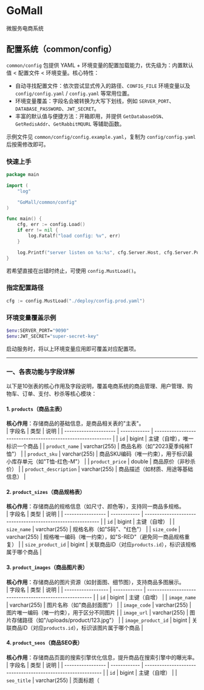 # GoMall

微服务电商系统

## 配置系统（common/config）

`common/config` 包提供 YAML + 环境变量的配置加载能力，优先级为：内置默认值 < 配置文件 < 环境变量。核心特性：

- 自动寻找配置文件：依次尝试显式传入的路径、`CONFIG_FILE` 环境变量以及 `config/config.yaml` / `config.yaml` 等常用位置。
- 环境变量覆盖：字段名会被转换为大写下划线，例如 `SERVER_PORT`、`DATABASE_PASSWORD`、`JWT_SECRET`。
- 丰富的默认值与便捷方法：开箱即用，并提供 `GetDatabaseDSN`、`GetRedisAddr`、`GetRabbitMQURL` 等辅助函数。

示例文件见 `common/config/config.example.yaml`，复制为 `config/config.yaml` 后按需修改即可。

### 快速上手

```go
package main

import (
    "log"

    "GoMall/common/config"
)

func main() {
    cfg, err := config.Load()
    if err != nil {
        log.Fatalf("load config: %v", err)
    }

    log.Printf("server listen on %s:%s", cfg.Server.Host, cfg.Server.Port)
}
```

若希望直接在出错时终止，可使用 `config.MustLoad()`。

### 指定配置路径

```go
cfg := config.MustLoad("./deploy/config.prod.yaml")
```

### 环境变量覆盖示例

```bash
$env:SERVER_PORT="9090"
$env:JWT_SECRET="super-secret-key"
```

启动服务时，将以上环境变量应用即可覆盖对应配置项。



---

### 一、各表功能与字段详解
以下是10张表的核心作用及字段说明，覆盖电商系统的商品管理、用户管理、购物车、订单、支付、秒杀等核心模块：


#### 1. `products`（商品主表）
**核心作用**：存储商品的基础信息，是商品相关表的"主表"。  
| 字段名                | 类型         | 说明                                                         |
| --------------------- | ------------ | ------------------------------------------------------------ |
| `id`                  | bigint       | 主键（自增），唯一标识一个商品                               |
| `product_name`        | varchar(255) | 商品名称（如"2023夏季纯棉T恤"）                              |
| `product_sku`         | varchar(255) | 商品SKU编码（唯一约束），用于标识最小库存单元（如"T恤-红色-M"） |
| `product_price`       | double       | 商品原价（非秒杀价）                                         |
| `product_description` | varchar(255) | 商品描述（如材质、用途等基础信息）                           |


#### 2. `product_sizes`（商品规格表）
**核心作用**：存储商品的规格信息（如尺寸、颜色等），支持同一商品多规格。  
| 字段名            | 类型         | 说明                                                        |
| ----------------- | ------------ | ----------------------------------------------------------- |
| `id`              | bigint       | 主键（自增）                                                |
| `size_name`       | varchar(255) | 规格名称（如"S码"、"红色"）                                 |
| `size_code`       | varchar(255) | 规格唯一编码（唯一约束），如"S-RED"（避免同一商品规格重复） |
| `size_product_id` | bigint       | 关联商品ID（对应`products.id`），标识该规格属于哪个商品     |


#### 3. `product_images`（商品图片表）
**核心作用**：存储商品的图片资源（如封面图、细节图），支持商品多图展示。  
| 字段名             | 类型         | 说明                                                    |
| ------------------ | ------------ | ------------------------------------------------------- |
| `id`               | bigint       | 主键（自增）                                            |
| `image_name`       | varchar(255) | 图片名称（如"商品封面图"）                              |
| `image_code`       | varchar(255) | 图片唯一编码（唯一约束），用于区分不同图片              |
| `image_url`        | varchar(255) | 图片存储路径（如"/uploads/product/123.jpg"）            |
| `image_product_id` | bigint       | 关联商品ID（对应`products.id`），标识该图片属于哪个商品 |


#### 4. `product_seos`（商品SEO表）
**核心作用**：存储商品页面的搜索引擎优化信息，提升商品在搜索引擎中的曝光率。  
| 字段名            | 类型         | 说明                                                         |
| ----------------- | ------------ | ------------------------------------------------------------ |
| `id`              | bigint       | 主键（自增）                                                 |
| `seo_title`       | varchar(255) | 页面标题（<title>标签内容，如"2023新款T恤 - 品牌名"）        |
| `seo_keywords`    | varchar(255) | 关键词（<meta keywords>，如"T恤,新款,T恤男"）                |
| `seo_description` | varchar(255) | 描述（<meta description>，如"这款T恤采用纯棉材质，舒适透气..."） |
| `seo_code`        | varchar(255) | SEO信息编码（用于标识）                                      |
| `seo_product_id`  | bigint       | 关联商品ID（对应`products.id`），标识该SEO信息属于哪个商品   |


#### 5. `user`（用户表）
**核心作用**：存储系统用户的基础信息，是购物车、订单等功能的关联核心。  
| 字段名          | 类型         | 说明                                         |
| --------------- | ------------ | -------------------------------------------- |
| `id`            | bigint       | 主键（自增），唯一标识一个用户               |
| `username`      | varchar(50)  | 用户名（唯一约束，登录用）                   |
| `password_hash` | varchar(255) | 密码哈希（加密存储，不存明文，如BCrypt加密） |
| `phone`         | varchar(20)  | 手机号（唯一约束，用于登录/找回密码）        |
| `email`         | varchar(100) | 邮箱（用于登录/通知）                        |
| `avatar`        | varchar(255) | 头像图片路径                                 |
| `status`        | tinyint(1)   | 账号状态（1=正常，0=禁用）                   |
| `create_time`   | datetime     | 注册时间（默认当前时间）                     |
| `update_time`   | datetime     | 信息更新时间（默认当前时间，更新时自动刷新） |


#### 6. `carts`（购物车表）
**核心作用**：记录用户添加到购物车的商品信息，关联用户、商品和规格。  
| 字段名       | 类型   | 说明                                                         |
| ------------ | ------ | ------------------------------------------------------------ |
| `id`         | bigint | 主键（自增）                                                 |
| `product_id` | bigint | 关联商品ID（对应`products.id`），标识购物车中的商品          |
| `num`        | bigint | 商品数量（用户添加的数量）                                   |
| `size_id`    | bigint | 关联规格ID（对应`product_sizes.id`），标识商品的规格（如S码） |
| `user_id`    | bigint | 关联用户ID（对应`user.id`），标识该购物车记录属于哪个用户    |


#### 7. `orders`（订单主表）
**核心作用**：存储订单的整体信息（一个订单对应多个商品，关联订单详情）。  
| 字段名        | 类型         | 说明                                                         |
| ------------- | ------------ | ------------------------------------------------------------ |
| `id`          | bigint       | 主键（自增），唯一标识一个订单                               |
| `order_code`  | varchar(255) | 订单编号（唯一约束），业务上的订单唯一标识（如"20231011123456"） |
| `pay_status`  | int          | 支付状态（如0=未支付、1=已支付、2=退款中）                   |
| `ship_status` | int          | 发货状态（如0=未发货、1=已发货、2=已签收）                   |
| `price`       | double       | 订单总金额（所有订单详情的金额总和）                         |
| `create_at`   | datetime     | 订单创建时间                                                 |
| `update_at`   | datetime     | 订单更新时间（如支付/发货状态变更时刷新）                    |


#### 8. `order_details`（订单详情表）
**核心作用**：记录订单中具体包含的商品信息（订单与商品的多对多关联表）。  
| 字段名            | 类型   | 说明                                                         |
| ----------------- | ------ | ------------------------------------------------------------ |
| `id`              | bigint | 主键（自增）                                                 |
| `product_id`      | bigint | 关联商品ID（对应`products.id`），标识订单中的商品            |
| `product_num`     | bigint | 商品数量（该商品在订单中的购买数量）                         |
| `product_size_id` | bigint | 关联规格ID（对应`product_sizes.id`），标识购买时选择的规格   |
| `product_price`   | double | 商品单价（下单时的价格，固定记录，避免后续商品调价影响订单） |
| `order_id`        | bigint | 关联订单ID（对应`orders.id`），标识该详情属于哪个订单        |


#### 9. `payments`（支付信息表）
**核心作用**：存储订单的支付相关信息（如支付方式、支付凭证等）。  
| 字段名                                                       | 类型         | 说明                                                         |
| ------------------------------------------------------------ | ------------ | ------------------------------------------------------------ |
| `id`                                                         | bigint       | 主键（自增）                                                 |
| `payment_name`                                               | varchar(255) | 支付方式名称（如"微信支付"、"支付宝"）                       |
| `payment_sid`                                                | varchar(255) | 支付平台交易号（第三方支付返回的唯一标识，如微信的商户订单号） |
| `payment_status`                                             | tinyint(1)   | 支付状态（1=支付成功，0=支付失败/未支付）                    |
| `payment_image`                                              | varchar(255) | 支付凭证图片路径（如用户上传的转账截图）                     |
| *注：实际业务中通常会增加`order_id`字段关联`orders.id`，明确支付与订单的对应关系。* |              |                                                              |


#### 10. `seckill_activities`（秒杀活动表）
**核心作用**：管理商品的秒杀活动，包含活动时间、库存、价格等关键信息。  
| 字段名            | 类型         | 说明                                                         |
| ----------------- | ------------ | ------------------------------------------------------------ |
| `id`              | bigint       | 主键（自增），唯一标识一个秒杀活动                           |
| `activity_name`   | varchar(100) | 秒杀活动名称（如"618限时秒杀"）                              |
| `product_id`      | bigint       | 关联商品ID（对应`products.id`，外键约束），指定参与秒杀的商品 |
| `seckill_price`   | double       | 秒杀价格（通常低于商品原价`product_price`）                  |
| `total_stock`     | bigint       | 秒杀总库存（活动可售数量）                                   |
| `remaining_stock` | bigint       | 剩余库存（动态减少，避免超卖）                               |
| `start_time`      | datetime     | 活动开始时间（精确到秒，控制秒杀开启）                       |
| `end_time`        | datetime     | 活动结束时间（控制秒杀关闭）                                 |
| `status`          | tinyint(1)   | 活动状态（0=未开始，1=进行中，2=已结束，3=已取消）           |
| `create_time`     | datetime     | 活动创建时间（默认当前时间）                                 |


### 二、表关系总览
各表通过关联字段形成依赖关系，共同支撑电商业务流程，核心关系如下：


#### 1. 商品相关表（`products`为核心）
- `products` ← `product_sizes`：**一对多**（1个商品有多个规格，如T恤有S/M/L码）。  
  关联字段：`product_sizes.size_product_id` → `products.id`。

- `products` ← `product_images`：**一对多**（1个商品有多个图片，如封面图、细节图）。  
  关联字段：`product_images.image_product_id` → `products.id`。

- `products` ← `product_seos`：**一对一**（1个商品对应1套SEO信息）。  
  关联字段：`product_seos.seo_product_id` → `products.id`。

- `products` ← `seckill_activities`：**一对多**（1个商品可参与多个秒杀活动，如同一商品在不同时间段秒杀）。  
  关联字段：`seckill_activities.product_id` → `products.id`（外键约束）。


#### 2. 用户与购物车（`user`为核心）
- `user` ← `carts`：**一对多**（1个用户有多个购物车记录，对应不同商品/规格）。  
  关联字段：`carts.user_id` → `user.id`。

- `carts` ← `products`：**多对一**（多个购物车记录可关联同一商品）。  
  关联字段：`carts.product_id` → `products.id`。

- `carts` ← `product_sizes`：**多对一**（多个购物车记录可关联同一规格）。  
  关联字段：`carts.size_id` → `product_sizes.id`。


#### 3. 订单相关表（`orders`为核心）
- `orders` ← `order_details`：**一对多**（1个订单包含多个商品，对应多条详情记录）。  
  关联字段：`order_details.order_id` → `orders.id`。

- `order_details` ← `products`：**多对一**（多个订单详情可关联同一商品）。  
  关联字段：`order_details.product_id` → `products.id`。

- `order_details` ← `product_sizes`：**多对一**（多个订单详情可关联同一规格）。  
  关联字段：`order_details.product_size_id` → `product_sizes.id`。

- `orders` ← `payments`：**一对一**（1个订单对应1条支付记录，实际需通过`order_id`关联）。


### 三、业务流程串联
这些表通过关系形成完整的电商流程：  
用户（`user`）浏览商品（`products`+`product_images`+`product_sizes`）→ 添加到购物车（`carts`）→ 下单生成订单（`orders`+`order_details`）→ 支付（`payments`）→ 商家发货；同时，商品可参与秒杀活动（`seckill_activities`），用户秒杀成功后生成特殊订单（价格为秒杀价）。